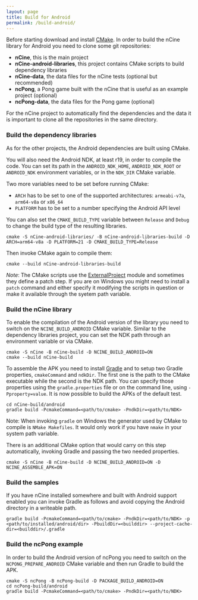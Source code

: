 ```yaml
---
layout: page
title: Build for Android
permalink: /build-android/
---
```


Before starting download and install [CMake](https://cmake.org/download/).
In order to build the nCine library for Android you need to clone some git repositories:

- **nCine**, this is the main project
- **nCine-android-libraries**, this project contains CMake scripts to build dependency libraries
- **nCine-data**, the data files for the nCine tests (optional but recommended)
- **ncPong**, a Pong game built with the nCine that is useful as an example project (optional)
- **ncPong-data**, the data files for the Pong game (optional)

For the nCine project to automatically find the dependencies and the data it is important to clone all the repositories in the same directory.

### Build the dependency libraries
As for the other projects, the Android dependencies are built using CMake.

You will also need the Android NDK, at least r19, in order to compile the code.
You can set its path in the `ANDROID_NDK_HOME`, `ANDROID_NDK_ROOT` or `ANDROID_NDK` environment variables, or in the `NDK_DIR` CMake variable.

Two more variables need to be set before running CMake:
- `ARCH` has to be set to one of the supported architectures: `armeabi-v7a`, `arm64-v8a` or `x86_64`
- `PLATFORM` has to be set to a number specifying the Android API level

You can also set the `CMAKE_BUILD_TYPE` variable between `Release` and `Debug` to change the build type of the resulting libraries.

    cmake -S nCine-android-libraries/ -B nCine-android-libraries-build -D ARCH=arm64-v8a -D PLATFORM=21 -D CMAKE_BUILD_TYPE=Release

Then invoke CMake again to compile them:

    cmake --build nCine-android-libraries-build

*Note*: The CMake scripts use the [ExternalProject](https://cmake.org/cmake/help/latest/module/ExternalProject.html) module and sometimes they define a patch step.
If you are on Windows you might need to install a `patch` command and either specify it modifying the scripts in question or make it available through the syetem path variable.

### Build the nCine library
To enable the compilation of the Android version of the library you need to switch on the `NCINE_BUILD_ANDROID` CMake variable.
Similar to the dependency libraries project, you can set the NDK path through an environment variable or via CMake.

    cmake -S nCine -B nCine-build -D NCINE_BUILD_ANDROID=ON
    cmake --build nCine-build

To assemble the APK you need to install [Gradle](https://gradle.org/) and to setup two Gradle properties, `cmakeCommand` and `ndkDir`. The first one is the path to the CMake executable while the second is the NDK path.
You can specify those properties using the `gradle.properties` file or on the command line, using `-Pproperty=value`.
It is now possible to build the APKs of the default test.

    cd nCine-build/android
    gradle build -PcmakeCommand=<path/to/cmake> -PndkDir=<path/to/NDK>

Note: When invoking `gradle` on Windows the generator used by CMake to compile is `NMake Makefiles`. It would only work if you have `nmake` in your system path variable.

There is an additional CMake option that would carry on this step automatically, invoking Gradle and passing the two needed properties.

    cmake -S nCine -B nCine-build -D NCINE_BUILD_ANDROID=ON -D NCINE_ASSEMBLE_APK=ON

### Build the samples

If you have nCine installed somewhere and built with Android support enabled you can invoke Gradle as follows and avoid copying the Android directory in a writeable path.

    gradle build -PcmakeCommand=<path/to/cmake> -PndkDir=<path/to/NDK> -p <path/to/installed/android/dir> -PbuildDir=<builddir> --project-cache-dir=<builddir>/.gradle

### Build the ncPong example
In order to build the Android version of ncPong you need to switch on the `NCPONG_PREPARE_ANDROID` CMake variable and then run Gradle to build the APK.

    cmake -S ncPong -B ncPong-build -D PACKAGE_BUILD_ANDROID=ON
    cd ncPong-build/android
    gradle build -PcmakeCommand=<path/to/cmake> -PndkDir=<path/to/NDK>
